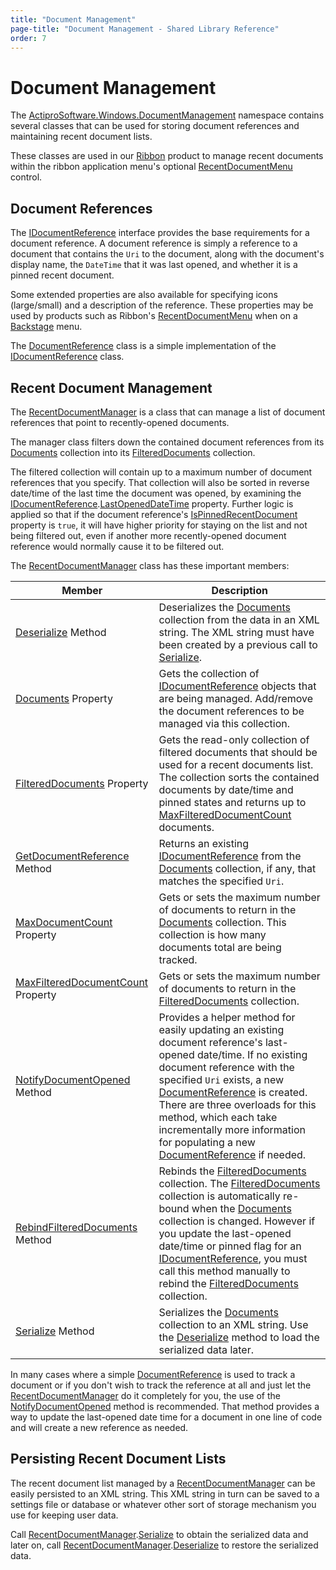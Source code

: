 ```yaml
---
title: "Document Management"
page-title: "Document Management - Shared Library Reference"
order: 7
---
```

# Document Management

The [ActiproSoftware.Windows.DocumentManagement](xref:ActiproSoftware.Windows.DocumentManagement) namespace contains several classes that can be used for storing document references and maintaining recent document lists.

These classes are used in our [Ribbon](../ribbon/index.md) product to manage recent documents within the ribbon application menu's optional [RecentDocumentMenu](xref:ActiproSoftware.Windows.Controls.Ribbon.Controls.RecentDocumentMenu) control.

## Document References

The [IDocumentReference](xref:ActiproSoftware.Windows.DocumentManagement.IDocumentReference) interface provides the base requirements for a document reference.  A document reference is simply a reference to a document that contains the `Uri` to the document, along with the document's display name, the `DateTime` that it was last opened, and whether it is a pinned recent document.

Some extended properties are also available for specifying icons (large/small) and a description of the reference.  These properties may be used by products such as Ribbon's [RecentDocumentMenu](../ribbon/controls/miscellaneous/recentdocumentmenu.md) when on a [Backstage](../ribbon/controls/miscellaneous/applicationmenu.md) menu.

The [DocumentReference](xref:ActiproSoftware.Windows.DocumentManagement.DocumentReference) class is a simple implementation of the [IDocumentReference](xref:ActiproSoftware.Windows.DocumentManagement.IDocumentReference) class.

## Recent Document Management

The [RecentDocumentManager](xref:ActiproSoftware.Windows.DocumentManagement.RecentDocumentManager) is a class that can manage a list of document references that point to recently-opened documents.

The manager class filters down the contained document references from its [Documents](xref:ActiproSoftware.Windows.DocumentManagement.RecentDocumentManager.Documents) collection into its [FilteredDocuments](xref:ActiproSoftware.Windows.DocumentManagement.RecentDocumentManager.FilteredDocuments) collection.

The filtered collection will contain up to a maximum number of document references that you specify.  That collection will also be sorted in reverse date/time of the last time the document was opened, by examining the [IDocumentReference](xref:ActiproSoftware.Windows.DocumentManagement.IDocumentReference).[LastOpenedDateTime](xref:ActiproSoftware.Windows.DocumentManagement.IDocumentReference.LastOpenedDateTime) property.  Further logic is applied so that if the document reference's [IsPinnedRecentDocument](xref:ActiproSoftware.Windows.DocumentManagement.IDocumentReference.IsPinnedRecentDocument) property is `true`, it will have higher priority for staying on the list and not being filtered out, even if another more recently-opened document reference would normally cause it to be filtered out.

The [RecentDocumentManager](xref:ActiproSoftware.Windows.DocumentManagement.RecentDocumentManager) class has these important members:

| Member | Description |
|-----|-----|
| [Deserialize](xref:ActiproSoftware.Windows.DocumentManagement.RecentDocumentManager.Deserialize*) Method | Deserializes the [Documents](xref:ActiproSoftware.Windows.DocumentManagement.RecentDocumentManager.Documents) collection from the data in an XML string.  The XML string must have been created by a previous call to [Serialize](xref:ActiproSoftware.Windows.DocumentManagement.RecentDocumentManager.Serialize*). |
| [Documents](xref:ActiproSoftware.Windows.DocumentManagement.RecentDocumentManager.Documents) Property | Gets the collection of [IDocumentReference](xref:ActiproSoftware.Windows.DocumentManagement.IDocumentReference) objects that are being managed.  Add/remove the document references to be managed via this collection. |
| [FilteredDocuments](xref:ActiproSoftware.Windows.DocumentManagement.RecentDocumentManager.FilteredDocuments) Property | Gets the read-only collection of filtered documents that should be used for a recent documents list.  The collection sorts the contained documents by date/time and pinned states and returns up to [MaxFilteredDocumentCount](xref:ActiproSoftware.Windows.DocumentManagement.RecentDocumentManager.MaxFilteredDocumentCount) documents. |
| [GetDocumentReference](xref:ActiproSoftware.Windows.DocumentManagement.RecentDocumentManager.GetDocumentReference*) Method | Returns an existing [IDocumentReference](xref:ActiproSoftware.Windows.DocumentManagement.IDocumentReference) from the [Documents](xref:ActiproSoftware.Windows.DocumentManagement.RecentDocumentManager.Documents) collection, if any, that matches the specified `Uri`. |
| [MaxDocumentCount](xref:ActiproSoftware.Windows.DocumentManagement.RecentDocumentManager.MaxDocumentCount) Property | Gets or sets the maximum number of documents to return in the [Documents](xref:ActiproSoftware.Windows.DocumentManagement.RecentDocumentManager.Documents) collection.  This collection is how many documents total are being tracked. |
| [MaxFilteredDocumentCount](xref:ActiproSoftware.Windows.DocumentManagement.RecentDocumentManager.MaxFilteredDocumentCount) Property | Gets or sets the maximum number of documents to return in the [FilteredDocuments](xref:ActiproSoftware.Windows.DocumentManagement.RecentDocumentManager.FilteredDocuments) collection. |
| [NotifyDocumentOpened](xref:ActiproSoftware.Windows.DocumentManagement.RecentDocumentManager.NotifyDocumentOpened*) Method | Provides a helper method for easily updating an existing document reference's last-opened date/time.  If no existing document reference with the specified `Uri` exists, a new [DocumentReference](xref:ActiproSoftware.Windows.DocumentManagement.DocumentReference) is created.  There are three overloads for this method, which each take incrementally more information for populating a new [DocumentReference](xref:ActiproSoftware.Windows.DocumentManagement.DocumentReference) if needed. |
| [RebindFilteredDocuments](xref:ActiproSoftware.Windows.DocumentManagement.RecentDocumentManager.RebindFilteredDocuments*) Method | Rebinds the [FilteredDocuments](xref:ActiproSoftware.Windows.DocumentManagement.RecentDocumentManager.FilteredDocuments) collection.  The [FilteredDocuments](xref:ActiproSoftware.Windows.DocumentManagement.RecentDocumentManager.FilteredDocuments) collection is automatically re-bound when the [Documents](xref:ActiproSoftware.Windows.DocumentManagement.RecentDocumentManager.Documents) collection is changed.  However if you update the last-opened date/time or pinned flag for an [IDocumentReference](xref:ActiproSoftware.Windows.DocumentManagement.IDocumentReference), you must call this method manually to rebind the [FilteredDocuments](xref:ActiproSoftware.Windows.DocumentManagement.RecentDocumentManager.FilteredDocuments) collection. |
| [Serialize](xref:ActiproSoftware.Windows.DocumentManagement.RecentDocumentManager.Serialize*) Method | Serializes the [Documents](xref:ActiproSoftware.Windows.DocumentManagement.RecentDocumentManager.Documents) collection to an XML string.  Use the [Deserialize](xref:ActiproSoftware.Windows.DocumentManagement.RecentDocumentManager.Deserialize*) method to load the serialized data later. |

In many cases where a simple [DocumentReference](xref:ActiproSoftware.Windows.DocumentManagement.DocumentReference) is used to track a document or if you don't wish to track the reference at all and just let the [RecentDocumentManager](xref:ActiproSoftware.Windows.DocumentManagement.RecentDocumentManager) do it completely for you, the use of the [NotifyDocumentOpened](xref:ActiproSoftware.Windows.DocumentManagement.RecentDocumentManager.NotifyDocumentOpened*) method is recommended.  That method provides a way to update the last-opened date time for a document in one line of code and will create a new reference as needed.

## Persisting Recent Document Lists

The recent document list managed by a [RecentDocumentManager](xref:ActiproSoftware.Windows.DocumentManagement.RecentDocumentManager) can be easily persisted to an XML string.  This XML string in turn can be saved to a settings file or database or whatever other sort of storage mechanism you use for keeping user data.

Call [RecentDocumentManager](xref:ActiproSoftware.Windows.DocumentManagement.RecentDocumentManager).[Serialize](xref:ActiproSoftware.Windows.DocumentManagement.RecentDocumentManager.Serialize*) to obtain the serialized data and later on, call [RecentDocumentManager](xref:ActiproSoftware.Windows.DocumentManagement.RecentDocumentManager).[Deserialize](xref:ActiproSoftware.Windows.DocumentManagement.RecentDocumentManager.Deserialize*) to restore the serialized data.
